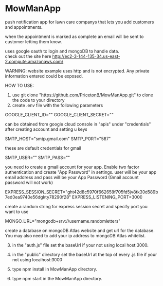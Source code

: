 # MowManApp
push notification app for lawn care companys that lets you add customers and appointments. 

when the appointment is marked as complete an email will be sent to customer letting them know. 

uses google oauth to login and mongoDB to handle data.  
check out the site here http://ec2-3-144-135-34.us-east-2.compute.amazonaws.com/ 

WARNING: website example uses http and is not encrypted. Any private information entered could be exposed. 

HOW TO USE:
1. use git clone "https://github.com/PricetonB/MowManApp.git" to clone the code to your directory
2. create .env file with the following parameters

GOOGLE_CLIENT_ID=""
GOOGLE_CLIENT_SECRET=""

can be obtained from google cloud console in "apis" under "credentials" after creating account and setting u keys

 

SMTP_HOST="smtp.gmail.com"
SMTP_PORT="587"

these are default credentials for gmail

SMTP_USER=""
SMTP_PASS=""

you need to create a gmail account for your app.
Enable two factor authentication and create "App Password" in settings.
user will be your app email address and pass will be your App Password (Gmail account password will not work)


EXPRESS_SESSION_SECRET="ght42d8c5970f662658f705fd5jv8tk30d589b7ed0ea9740e56dgkty78290f28"
EXPRESS_LISTENING_PORT=3000

create a random string for express session secret and specify port you want to use

MONGO_URL="mongodb+srv://username.randomletters"

create a database on mongoDB Atlas website and get url for the database.
You may also need to add your ip address to mongoDB Atlas whitelist.


3. in the "auth.js" file set the baseUrl if your not using local host:3000.

4. in the "public" directory set the baseUrl at the top of every .js file if your not using localhost:3000

5. type npm install in MowManApp directory. 

6. type npm start in the MowManApp directory.
